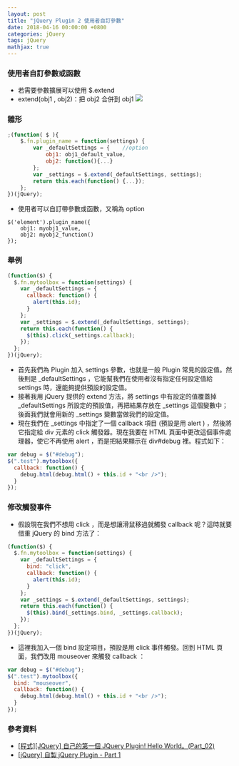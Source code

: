 ```yaml
---
layout: post
title: "jQuery Plugin 2 使用者自訂參數"
date: 2018-04-16 00:00:00 +0800
categories: jQuery
tags: jQuery
mathjax: true
---
```


### 使用者自訂參數或函數

- 若需要參數擴展可以使用 \$.extend
- extend(obj1 , obj2)：把 obj2 合併到 obj1
  ![](https://i.imgur.com/xGN7dvO.png)

### 雛形

```js
;(function( $ ){
    $.fn.plugin_name = function(settings) {
        var _defaultSettings = {    //option
            obj1: obj1_default_value,
            obj2: function(){...}
        };
        var _settings = $.extend(_defaultSettings, settings);
        return this.each(function() {...});
    };
})(jQuery);
```

- 使用者可以自訂帶參數或函數，又稱為 option

```
$('element').plugin_name({
    obj1: myobj1_value,
    obj2: myobj2_function()
});
```

### 舉例

```js
(function($) {
  $.fn.mytoolbox = function(settings) {
    var _defaultSettings = {
      callback: function() {
        alert(this.id);
      }
    };
    var _settings = $.extend(_defaultSettings, settings);
    return this.each(function() {
      $(this).click(_settings.callback);
    });
  };
})(jQuery);
```

- 首先我們為 Plugin 加入 settings 參數，也就是一般 Plugin 常見的設定值。然後則是 \_defaultSettings ，它能幫我們在使用者沒有指定任何設定值給 settings 時，還能夠提供預設的設定值。
- 接著我用 jQuery 提供的 extend 方法，將 settings 中有設定的值覆蓋掉 \_defaultSettings 所設定的預設值，再把結果存放在 \_settings 這個變數中；後面我們就會用新的 \_settings 變數當做我們的設定值。
- 現在我們在 \_settings 中指定了一個 callback 項目 (預設是用 alert ) ，然後將它指定給 div 元素的 click 觸發器。現在我要在 HTML 頁面中更改這個事件處理器，使它不再使用 alert ，而是把結果顯示在 div#debug 裡。程式如下：

```js
var debug = $("#debug");
$(".test").mytoolbox({
  callback: function() {
    debug.html(debug.html() + this.id + "<br />");
  }
});
```

### 修改觸發事件

- 假設現在我們不想用 click ，而是想讓滑鼠移過就觸發 callback 呢？這時就要借重 jQuery 的 bind 方法了：

```js
(function($) {
  $.fn.mytoolbox = function(settings) {
    var _defaultSettings = {
      bind: "click",
      callback: function() {
        alert(this.id);
      }
    };
    var _settings = $.extend(_defaultSettings, settings);
    return this.each(function() {
      $(this).bind(_settings.bind, _settings.callback);
    });
  };
})(jQuery);
```

- 這裡我加入一個 bind 設定項目，預設是用 click 事件觸發。回到 HTML 頁面，我們改用 mouseover 來觸發 callback ：

```js
var debug = $("#debug");
$(".test").mytoolbox({
  bind: "mouseover",
  callback: function() {
    debug.html(debug.html() + this.id + "<br />");
  }
});
```

### 參考資料

- [[程式][JQuery] 自己的第一個 JQuery Plugin! Hello World。(Part_02)](http://expect7.pixnet.net/blog/post/38219670)
- [[jQuery] 自製 jQuery Plugin - Part 1](http://jaceju.net/2008-05-13-build-your-own-jquery-plugin-1/)
